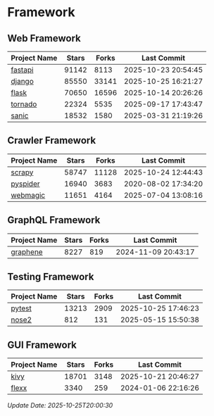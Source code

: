 # Framework

## Web Framework
| Project Name | Stars | Forks | Last Commit |
| ------------ | ----- | ----- | ----------- |
| [fastapi](https://github.com/fastapi/fastapi) | 91142 | 8113 | 2025-10-23 20:54:45 |
| [django](https://github.com/django/django) | 85550 | 33141 | 2025-10-25 16:21:27 |
| [flask](https://github.com/pallets/flask) | 70650 | 16596 | 2025-10-14 20:26:26 |
| [tornado](https://github.com/tornadoweb/tornado) | 22324 | 5535 | 2025-09-17 17:43:47 |
| [sanic](https://github.com/sanic-org/sanic) | 18532 | 1580 | 2025-03-31 21:19:26 |

## Crawler Framework
| Project Name | Stars | Forks | Last Commit |
| ------------ | ----- | ----- | ----------- |
| [scrapy](https://github.com/scrapy/scrapy) | 58747 | 11128 | 2025-10-24 12:44:43 |
| [pyspider](https://github.com/binux/pyspider) | 16940 | 3683 | 2020-08-02 17:34:20 |
| [webmagic](https://github.com/code4craft/webmagic) | 11651 | 4164 | 2025-07-04 13:08:16 |

## GraphQL Framework
| Project Name | Stars | Forks | Last Commit |
| ------------ | ----- | ----- | ----------- |
| [graphene](https://github.com/graphql-python/graphene) | 8227 | 819 | 2024-11-09 20:43:17 |

## Testing Framework
| Project Name | Stars | Forks | Last Commit |
| ------------ | ----- | ----- | ----------- |
| [pytest](https://github.com/pytest-dev/pytest) | 13213 | 2909 | 2025-10-25 17:46:23 |
| [nose2](https://github.com/nose-devs/nose2) | 812 | 131 | 2025-05-15 15:50:38 |

## GUI Framework
| Project Name | Stars | Forks | Last Commit |
| ------------ | ----- | ----- | ----------- |
| [kivy](https://github.com/kivy/kivy) | 18701 | 3148 | 2025-10-21 20:46:27 |
| [flexx](https://github.com/flexxui/flexx) | 3340 | 259 | 2024-01-06 22:16:26 |

*Update Date: 2025-10-25T20:00:30*